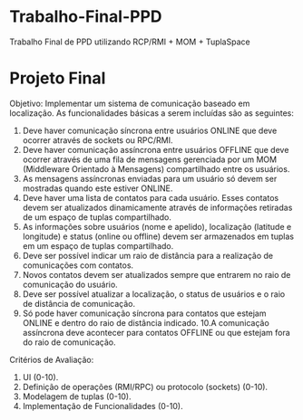 # Trabalho-Final-PPD
Trabalho Final de PPD utilizando RCP/RMI + MOM + TuplaSpace

# Projeto Final

Objetivo: Implementar um sistema de comunicação baseado em localização. As
funcionalidades básicas a serem incluídas são as seguintes:

1. Deve haver comunicação síncrona entre usuários ONLINE que deve ocorrer
através de sockets ou RPC/RMI.
2. Deve haver comunicação assíncrona entre usuários OFFLINE que deve ocorrer
através de uma fila de mensagens gerenciada por um MOM (Middleware
Orientado à Mensagens) compartilhado entre os usuários.
3. As mensagens assíncronas enviadas para um usuário só devem ser mostradas
quando este estiver ONLINE.
4. Deve haver uma lista de contatos para cada usuário. Esses contatos devem ser
atualizados dinamicamente através de informações retiradas de um espaço de
tuplas compartilhado.
5. As informações sobre usuários (nome e apelido), localização (latitude e
longitude) e status (online ou offline) devem ser armazenados em tuplas em um
espaço de tuplas compartilhado.
6. Deve ser possível indicar um raio de distância para a realização de
comunicações com contatos.
7. Novos contatos devem ser atualizados sempre que entrarem no raio de
comunicação do usuário.
8. Deve ser possível atualizar a localização, o status de usuários e o raio de
distância de comunicação.
9. Só pode haver comunicação síncrona para contatos que estejam ONLINE e
dentro do raio de distância indicado.
10.A comunicação assíncrona deve acontecer para contatos OFFLINE ou que
estejam fora do raio de comunicação.

Critérios de Avaliação:
1. UI (0-10).
2. Definição de operações (RMI/RPC) ou protocolo (sockets) (0-10).
3. Modelagem de tuplas (0-10).
4. Implementação de Funcionalidades (0-10).
